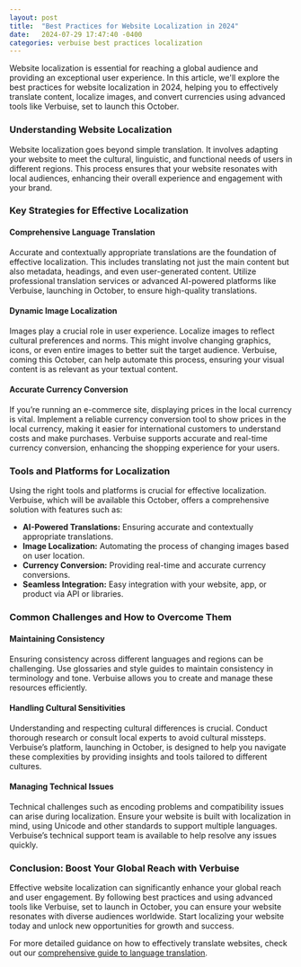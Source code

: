 ```yaml
---
layout: post
title:  "Best Practices for Website Localization in 2024"
date:   2024-07-29 17:47:40 -0400
categories: verbuise best practices localization
---
```


Website localization is essential for reaching a global audience and providing an exceptional user experience. In this article, we'll explore the best practices for website localization in 2024, helping you to effectively translate content, localize images, and convert currencies using advanced tools like Verbuise, set to launch this October.

### Understanding Website Localization

Website localization goes beyond simple translation. It involves adapting your website to meet the cultural, linguistic, and functional needs of users in different regions. This process ensures that your website resonates with local audiences, enhancing their overall experience and engagement with your brand.

### Key Strategies for Effective Localization

#### Comprehensive Language Translation

Accurate and contextually appropriate translations are the foundation of effective localization. This includes translating not just the main content but also metadata, headings, and even user-generated content. Utilize professional translation services or advanced AI-powered platforms like Verbuise, launching in October, to ensure high-quality translations.

#### Dynamic Image Localization

Images play a crucial role in user experience. Localize images to reflect cultural preferences and norms. This might involve changing graphics, icons, or even entire images to better suit the target audience. Verbuise, coming this October, can help automate this process, ensuring your visual content is as relevant as your textual content.

#### Accurate Currency Conversion

If you’re running an e-commerce site, displaying prices in the local currency is vital. Implement a reliable currency conversion tool to show prices in the local currency, making it easier for international customers to understand costs and make purchases. Verbuise supports accurate and real-time currency conversion, enhancing the shopping experience for your users.

### Tools and Platforms for Localization

Using the right tools and platforms is crucial for effective localization. Verbuise, which will be available this October, offers a comprehensive solution with features such as:

- **AI-Powered Translations:** Ensuring accurate and contextually appropriate translations.
- **Image Localization:** Automating the process of changing images based on user location.
- **Currency Conversion:** Providing real-time and accurate currency conversions.
- **Seamless Integration:** Easy integration with your website, app, or product via API or libraries.

### Common Challenges and How to Overcome Them

#### Maintaining Consistency

Ensuring consistency across different languages and regions can be challenging. Use glossaries and style guides to maintain consistency in terminology and tone. Verbuise allows you to create and manage these resources efficiently.

#### Handling Cultural Sensitivities

Understanding and respecting cultural differences is crucial. Conduct thorough research or consult local experts to avoid cultural missteps. Verbuise’s platform, launching in October, is designed to help you navigate these complexities by providing insights and tools tailored to different cultures.

#### Managing Technical Issues

Technical challenges such as encoding problems and compatibility issues can arise during localization. Ensure your website is built with localization in mind, using Unicode and other standards to support multiple languages. Verbuise’s technical support team is available to help resolve any issues quickly.

### Conclusion: Boost Your Global Reach with Verbuise

Effective website localization can significantly enhance your global reach and user engagement. By following best practices and using advanced tools like Verbuise, set to launch in October, you can ensure your website resonates with diverse audiences worldwide. Start localizing your website today and unlock new opportunities for growth and success.

For more detailed guidance on how to effectively translate websites, check out our [comprehensive guide to language translation](https://www.verbuise.com/blog/comprehensive-guide-language-translation).
